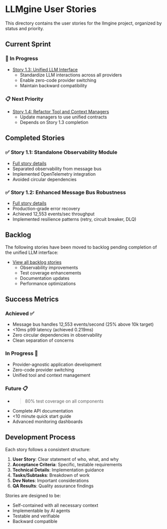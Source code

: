 # LLMgine User Stories

This directory contains the user stories for the llmgine project, organized by status and priority.

## Current Sprint

### 🔄 In Progress
- [Story 1.3: Unified LLM Interface](./story-1-3-unified-llm-interface.md)
  - Standardize LLM interactions across all providers
  - Enable zero-code provider switching
  - Maintain backward compatibility

### 📋 Next Priority
- [Story 1.4: Refactor Tool and Context Managers](./story-1-4-refactor-tool-context-managers.md)
  - Update managers to use unified contracts
  - Depends on Story 1.3 completion

## Completed Stories

### ✅ Story 1.1: Standalone Observability Module
- [Full story details](./story-1-1-opentelemetry-handler.md)
- Separated observability from message bus
- Implemented OpenTelemetry integration
- Avoided circular dependencies

### ✅ Story 1.2: Enhanced Message Bus Robustness
- [Full story details](./story-1-2-enhance-message-bus.md)
- Production-grade error recovery
- Achieved 12,553 events/sec throughput
- Implemented resilience patterns (retry, circuit breaker, DLQ)

## Backlog

The following stories have been moved to backlog pending completion of the unified LLM interface:

- [View all backlog stories](./backlog/)
  - Observability improvements
  - Test coverage enhancements
  - Documentation updates
  - Performance optimizations

## Success Metrics

### Achieved ✅
- Message bus handles 12,553 events/second (25% above 10k target)
- <10ms p99 latency (achieved 0.219ms)
- Zero circular dependencies in observability
- Clean separation of concerns

### In Progress 🔄
- Provider-agnostic application development
- Zero-code provider switching
- Unified tool and context management

### Future 📋
- >80% test coverage on all components
- Complete API documentation
- <10 minute quick start guide
- Advanced monitoring dashboards

## Development Process

Each story follows a consistent structure:
1. **User Story**: Clear statement of who, what, and why
2. **Acceptance Criteria**: Specific, testable requirements
3. **Technical Details**: Implementation guidance
4. **Tasks/Subtasks**: Breakdown of work
5. **Dev Notes**: Important considerations
6. **QA Results**: Quality assurance findings

Stories are designed to be:
- Self-contained with all necessary context
- Implementable by AI agents
- Testable and verifiable
- Backward compatible